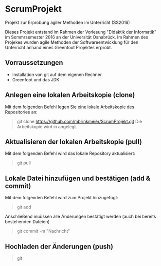 # ScrumProjekt
Projekt zur Erprobung agiler Methoden im Unterricht (SS2016)

Dieses Projekt entstand im Rahmen der Vorlesung "Didaktik der Informatik"
im Sommrsemester 2016 an der Universität Osnabrück. Im Rahmen des Projekes
wurden agile Methoden der Softwareentwicklung für den Unterricht anhand
eines Greenfoot Projektes erprobt.

## Vorraussetzungen

- Installation von git auf dem eigenen Rechner
- Greenfoot und das JDK

## Anlegen eine lokalen Arbeitskopie (clone)

Mit dem folgenden Befehl legen Sie eine lokale Arbeitskopie des Repositories an:
> git clone https://github.com/mbrinkmeier/ScrumProjekt.git <directory>
Die Arbeitskopie wird in <directory> angelegt.

## Aktualisieren der lokalen Arbeitskopie (pull)

Mit dem folgenden Befehl wird das lokale Repository aktualisiert:
> git pull

## Lokale Datei hinzufügen und bestätigen (add & commit)

Mit dem folgenden Befehl wird <file> zum Projekt hinzugefügt:
> git add <file>

Anschließend muüssen alle Änderungen bestätigt werden (auch bei bereits bestehenden Dateien)
> git commit -m "Nachricht"

## Hochladen der Änderungen (push)
> git 
